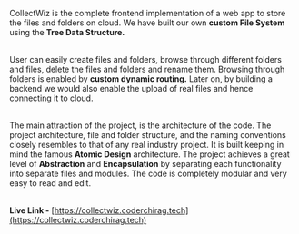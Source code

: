 CollectWiz is the complete frontend implementation of a web app to store the files and folders on cloud. We have built our own **custom File System** using the **Tree Data Structure.**
<br></br>

User can easily create files and folders, browse through different folders and files, delete the files and folders and rename them. Browsing through folders is enabled by **custom dynamic routing.** Later on, by building a backend we would also enable the upload of real files and hence connecting it to cloud.
<br></br>

The main attraction of the project, is the architecture of the code. The project architecture, file and folder structure, and the naming conventions closely resembles to that of any real industry project. It is built keeping in mind the famous **Atomic Design** architecture. The project achieves a great level of **Abstraction** and **Encapsulation** by separating each functionality into separate files and modules. The code is completely modular and very easy to read and edit.
<br></br>

**Live Link -** [https://collectwiz.coderchirag.tech](https://collectwiz.coderchirag.tech)
